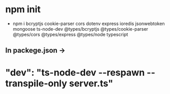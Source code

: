 # npm init
- npm i bcryptjs cookie-parser cors dotenv express ioredis jsonwebtoken mongoose ts-node-dev @types/bcryptjs @types/cookie-parser @types/cors @types/express @types/node typescript 

##  In packege.json ->
# "dev": "ts-node-dev --respawn --transpile-only server.ts" 